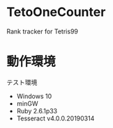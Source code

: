 # TetoOneCounter
Rank tracker for Tetris99

# 動作環境
テスト環境
- Windows 10
- minGW
- Ruby 2.6.1p33
- Tesseract v4.0.0.20190314